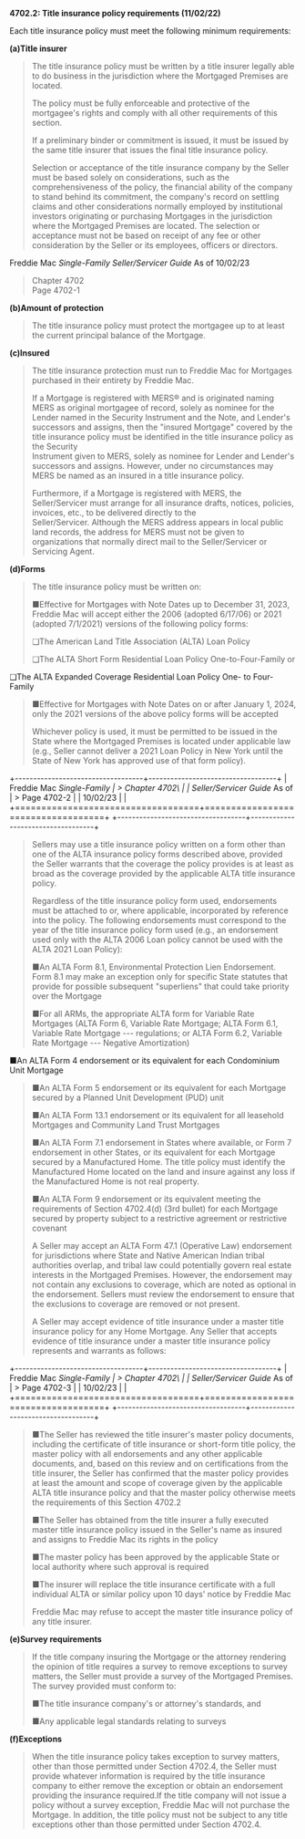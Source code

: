 **4702.2: Title insurance policy requirements (11/02/22)**

Each title insurance policy must meet the following minimum
requirements:

**(a)Title insurer**

> The title insurance policy must be written by a title insurer legally
> able to do business in the jurisdiction where the Mortgaged Premises
> are located.
>
> The policy must be fully enforceable and protective of the mortgagee's
> rights and comply with all other requirements of this section.
>
> If a preliminary binder or commitment is issued, it must be issued by
> the same title insurer that issues the final title insurance policy.
>
> Selection or acceptance of the title insurance company by the Seller
> must be based solely on considerations, such as the comprehensiveness
> of the policy, the financial ability of the company to stand behind
> its commitment, the company's record on settling claims and other
> considerations normally employed by institutional investors
> originating or purchasing Mortgages in the jurisdiction where the
> Mortgaged Premises are located. The selection or acceptance must not
> be based on receipt of any fee or other consideration by the Seller or
> its employees, officers or directors.

Freddie Mac *Single-Family Seller/Servicer Guide* As of 10/02/23

> Chapter 4702\
> Page 4702-1

**(b)Amount of protection**

> The title insurance policy must protect the mortgagee up to at least
> the current principal balance of the Mortgage.

**(c)Insured**

> The title insurance protection must run to Freddie Mac for Mortgages
> purchased in their entirety by Freddie Mac.
>
> If a Mortgage is registered with MERS® and is originated naming MERS
> as original mortgagee of record, solely as nominee for the Lender
> named in the Security Instrument and the Note, and Lender's successors
> and assigns, then the "insured Mortgage" covered by the title
> insurance policy must be identified in the title insurance policy as
> the Security\
> Instrument given to MERS, solely as nominee for Lender and Lender's
> successors and assigns. However, under no circumstances may MERS be
> named as an insured in a title insurance policy.
>
> Furthermore, if a Mortgage is registered with MERS, the
> Seller/Servicer must arrange for all insurance drafts, notices,
> policies, invoices, etc., to be delivered directly to the\
> Seller/Servicer. Although the MERS address appears in local public
> land records, the address for MERS must not be given to organizations
> that normally direct mail to the Seller/Servicer or Servicing Agent.

**(d)Forms**

> The title insurance policy must be written on:
>
> ■Effective for Mortgages with Note Dates up to December 31, 2023,
> Freddie Mac will accept either the 2006 (adopted 6/17/06) or 2021
> (adopted 7/1/2021) versions of the following policy forms:
>
> ❑The American Land Title Association (ALTA) Loan Policy
>
> ❑The ALTA Short Form Residential Loan Policy One-to-Four-Family or

❑The ALTA Expanded Coverage Residential Loan Policy One- to Four-Family

> ■Effective for Mortgages with Note Dates on or after January 1, 2024,
> only the 2021 versions of the above policy forms will be accepted
>
> Whichever policy is used, it must be permitted to be issued in the
> State where the Mortgaged Premises is located under applicable law
> (e.g., Seller cannot deliver a 2021 Loan Policy in New York until the
> State of New York has approved use of that form policy).

+-----------------------------------+-----------------------------------+
| Freddie Mac *Single-Family        | > Chapter 4702\                   |
| Seller/Servicer Guide* As of      | > Page 4702-2                     |
| 10/02/23                          |                                   |
+===================================+===================================+
+-----------------------------------+-----------------------------------+

> Sellers may use a title insurance policy written on a form other than
> one of the ALTA insurance policy forms described above, provided the
> Seller warrants that the coverage the policy provides is at least as
> broad as the coverage provided by the applicable ALTA title insurance
> policy.
>
> Regardless of the title insurance policy form used, endorsements must
> be attached to or, where applicable, incorporated by reference into
> the policy. The following endorsements must correspond to the year of
> the title insurance policy form used (e.g., an endorsement used only
> with the ALTA 2006 Loan policy cannot be used with the ALTA 2021 Loan
> Policy):
>
> ■An ALTA Form 8.1, Environmental Protection Lien Endorsement. Form 8.1
> may make an exception only for specific State statutes that provide
> for possible subsequent "superliens" that could take priority over the
> Mortgage
>
> ■For all ARMs, the appropriate ALTA form for Variable Rate Mortgages
> (ALTA Form 6, Variable Rate Mortgage; ALTA Form 6.1, Variable Rate
> Mortgage --- regulations; or ALTA Form 6.2, Variable Rate Mortgage ---
> Negative Amortization)

■An ALTA Form 4 endorsement or its equivalent for each Condominium Unit
Mortgage

> ■An ALTA Form 5 endorsement or its equivalent for each Mortgage
> secured by a Planned Unit Development (PUD) unit
>
> ■An ALTA Form 13.1 endorsement or its equivalent for all leasehold
> Mortgages and Community Land Trust Mortgages
>
> ■An ALTA Form 7.1 endorsement in States where available, or Form 7
> endorsement in other States, or its equivalent for each Mortgage
> secured by a Manufactured Home. The title policy must identify the
> Manufactured Home located on the land and insure against any loss if
> the Manufactured Home is not real property.
>
> ■An ALTA Form 9 endorsement or its equivalent meeting the requirements
> of Section 4702.4(d) (3rd bullet) for each Mortgage secured by
> property subject to a restrictive agreement or restrictive covenant
>
> A Seller may accept an ALTA Form 47.1 (Operative Law) endorsement for
> jurisdictions where State and Native American Indian tribal
> authorities overlap, and tribal law could potentially govern real
> estate interests in the Mortgaged Premises. However, the endorsement
> may not contain any exclusions to coverage, which are noted as
> optional in the endorsement. Sellers must review the endorsement to
> ensure that the exclusions to coverage are removed or not present.
>
> A Seller may accept evidence of title insurance under a master title
> insurance policy for any Home Mortgage. Any Seller that accepts
> evidence of title insurance under a master title insurance policy
> represents and warrants as follows:

+-----------------------------------+-----------------------------------+
| Freddie Mac *Single-Family        | > Chapter 4702\                   |
| Seller/Servicer Guide* As of      | > Page 4702-3                     |
| 10/02/23                          |                                   |
+===================================+===================================+
+-----------------------------------+-----------------------------------+

> ■The Seller has reviewed the title insurer's master policy documents,
> including the certificate of title insurance or short-form title
> policy, the master policy with all endorsements and any other
> applicable documents, and, based on this review and on certifications
> from the title insurer, the Seller has confirmed that the master
> policy provides at least the amount and scope of coverage given by the
> applicable ALTA title insurance policy and that the master policy
> otherwise meets the requirements of this Section 4702.2
>
> ■The Seller has obtained from the title insurer a fully executed
> master title insurance policy issued in the Seller's name as insured
> and assigns to Freddie Mac its rights in the policy
>
> ■The master policy has been approved by the applicable State or local
> authority where such approval is required
>
> ■The insurer will replace the title insurance certificate with a full
> individual ALTA or similar policy upon 10 days' notice by Freddie Mac
>
> Freddie Mac may refuse to accept the master title insurance policy of
> any title insurer.

**(e)Survey requirements**

> If the title company insuring the Mortgage or the attorney rendering
> the opinion of title requires a survey to remove exceptions to survey
> matters, the Seller must provide a survey of the Mortgaged Premises.
> The survey provided must conform to:
>
> ■The title insurance company's or attorney's standards, and
>
> ■Any applicable legal standards relating to surveys

**(f)Exceptions**

> When the title insurance policy takes exception to survey matters,
> other than those permitted under Section 4702.4, the Seller must
> provide whatever information is required by the title insurance
> company to either remove the exception or obtain an endorsement
> providing the insurance required.If the title company will not issue a
> policy without a survey exception, Freddie Mac will not purchase the
> Mortgage. In addition, the title policy must not be subject to any
> title exceptions other than those permitted under Section 4702.4.